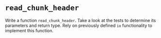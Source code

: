 # `read_chunk_header`

Write a function `read_chunk_header`. Take a look at the tests
to determine its parameters and return type. Rely on
previously defined `io` functionality to implement this function.
